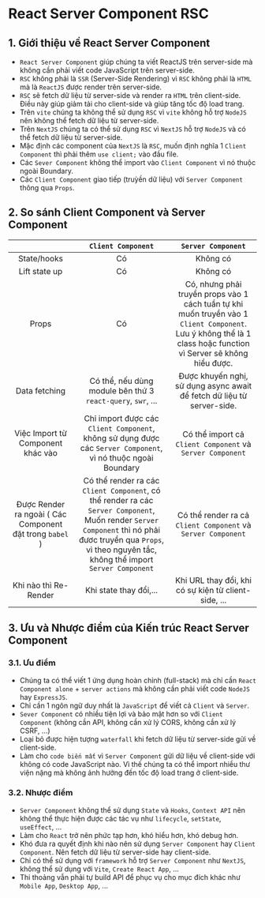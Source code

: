 # React Server Component RSC
## 1. Giới thiệu về React Server Component
- `React Server Component` giúp chúng ta viết ReactJS trên server-side mà không cần phải viết code JavaScript trên server-side.
- `RSC` không phải là `SSR` (Server-Side Rendering) vì `RSC` không phải là `HTML` mà là `ReactJS` được render trên server-side.
- `RSC` sẽ fetch dữ liệu từ server-side và render ra `HTML` trên client-side. Điều này giúp giảm tải cho client-side và giúp tăng tốc độ load trang.
- Trên `vite` chúng ta không thể sử dụng `RSC` vì `vite` không hỗ trợ `NodeJS` nên không thể fetch dữ liệu từ server-side.
- Trên `NextJS` chúng ta có thể sử dụng `RSC` vì `NextJS` hỗ trợ `NodeJS` và có thể fetch dữ liệu từ server-side.
- Mặc định các component của `NextJS` là `RSC`, muốn định nghĩa 1 `Client Component` thì phải thêm `use client;` vào đầu file.
- Các `Sever Component` không thể import vào `Client Component` vì nó thuộc ngoài Boundary.
- Các `Client Component` giao tiếp (truỳền dữ liệu) với `Server Component` thông qua `Props`.

## 2. So sánh Client Component và Server Component
| | `Client Component` | `Server Component` |
|:------------------:|:------------------:|:------------------:|
| State/hooks | Có | Không có |
| Lift state up | Có | Không có |
| Props | Có | Có, nhưng phải truyền props vào 1 cách tuần tự khi muốn truyền vào 1 `Client Component`. Lưu ý không thể là 1 class hoặc function vì Server sẽ không hiểu được. |
| Data fetching | Có thể, nếu dùng module bên thứ 3 `react-query`, `swr`, ... | Được khuyến nghị, sử dụng async await để fetch dữ liệu từ server-side. |
| Việc Import từ Component khác vào | Chỉ import được các `Client Component`, không sử dụng được các `Server Component`, vì nó thuộc ngoài Boundary | Có thể import cả `Client Component` và `Server Component` | 
| Được Render ra ngoài ( Các Component đặt trong `babel` ) | Có thể render ra các `Client Component`, có thể render ra các `Server Component`, Muốn render `Server Component` thì nó phải đươc truyền qua `Props`, vì theo nguyên tắc, không thể import `Server Component`  | Có thể render ra cả `Client Component` và `Server Component` |
| Khi nào thì Re-Render | Khi state thay đổi,... | Khi URL thay đổi, khi có sự kiện từ client-side, ... |

## 3. Ưu và Nhược điểm của Kiến trúc React Server Component
### 3.1. Ưu điểm
- Chúng ta có thể viết 1 ứng dụng hoàn chỉnh (full-stack) mà chỉ cần `React Component alone` + `server actions` mà không cần phải viết code `NodeJS` hay `ExpressJS`.
- Chỉ cần 1 ngôn ngữ duy nhất là `JavaScript` để viết cả `Client` và `Server`.
- `Sever Component` có nhiều tiện lợi và bảo mật hơn so với `Client Component` (không cần API, không cần xử lý CORS, không cần xử lý CSRF, ...)
- Loại bỏ được hiện tượng `waterfall` khi fetch dữ liệu từ server-side gửi về client-side.
- Làm cho `code biến mất` vì `Server Component` gửi dữ liệu về client-side với không có code JavaScript nào. Vì thế chúng ta có thể import nhiều thư viện nặng mà không ảnh hưởng đến tốc độ load trang ở client-side.

### 3.2. Nhược điểm
- `Server Component` không thể sử dụng `State` và `Hooks`, `Context API` nên không thể thực hiện được các tác vụ như `lifecycle`, `setState`, `useEffect`, ...
- Làm cho `React` trở nên phức tạp hơn, khó hiểu hơn, khó debug hơn.
- Khó đưa ra quyết định khi nào nên sử dụng `Server Component` hay `Client Component`. Nên fetch dữ liệu từ server-side hay client-side.
- Chỉ có thể sử dụng với `framework` hỗ trợ `Server Component` như `NextJS`, không thể sử dụng với `Vite`, `Create React App`, ...
- Thi thoảng vẫn phải tự build API để phục vụ cho mục đích khác như `Mobile App`, `Desktop App`, ...